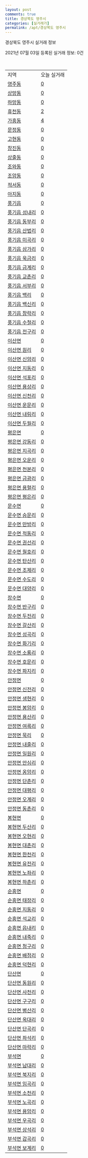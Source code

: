 ```yaml
---
layout: post
comments: true
title: 경상북도 영주시
categories: [실거래가]
permalink: /apt/경상북도 영주시
---
```


경상북도 영주시 실거래 정보

2021년 07월 03일 등록된 실거래 정보: 0건

<script type="text/javascript">
  google.charts.load('current', {'packages':['corechart']});
  google.charts.setOnLoadCallback(drawChart);

  function drawChart() {
    var data = google.visualization.arrayToDataTable([['거래일', '매매', '전월세', '전매'], ['20-07', 62, 23, 9], ['20-08', 61, 9, 13], ['20-09', 65, 152, 9], ['20-10', 71, 128, 7], ['20-11', 50, 53, 12], ['20-12', 73, 27, 10], ['21-01', 60, 22, 11], ['21-02', 55, 20, 10], ['21-03', 80, 24, 16], ['21-04', 71, 8, 9], ['21-05', 56, 11, 17], ['21-06', 55, 10, 6]]);

    var options = {
      title: '최근 유형별 거래량 추이',
      legend: { position: 'bottom' }
    };

    var chart = new google.visualization.LineChart(document.getElementById('columnchart_material'));
    chart.draw(data, (options));
  }
</script>

<div id="columnchart_material" style="width: 95%; margin-left: -35px"></div>
<br>
<table class="sortable">
  <tr>
    <td>지역</td>
    <td>오늘 실거래</td>
  </tr>

  
  <tr class="item">
    <td><a href="경상북도 영주시 영주동">영주동</a></td>
    <td><a href="경상북도 영주시 영주동">0</a></td>
  </tr>
    

  <tr class="item">
    <td><a href="경상북도 영주시 상망동">상망동</a></td>
    <td><a href="경상북도 영주시 상망동">0</a></td>
  </tr>
    

  <tr class="item">
    <td><a href="경상북도 영주시 하망동">하망동</a></td>
    <td><a href="경상북도 영주시 하망동">0</a></td>
  </tr>
    

  <tr class="item">
    <td><a href="경상북도 영주시 휴천동">휴천동</a></td>
    <td><a href="경상북도 영주시 휴천동">2</a></td>
  </tr>
    

  <tr class="item">
    <td><a href="경상북도 영주시 가흥동">가흥동</a></td>
    <td><a href="경상북도 영주시 가흥동">4</a></td>
  </tr>
    

  <tr class="item">
    <td><a href="경상북도 영주시 문정동">문정동</a></td>
    <td><a href="경상북도 영주시 문정동">0</a></td>
  </tr>
    

  <tr class="item">
    <td><a href="경상북도 영주시 고현동">고현동</a></td>
    <td><a href="경상북도 영주시 고현동">0</a></td>
  </tr>
    

  <tr class="item">
    <td><a href="경상북도 영주시 창진동">창진동</a></td>
    <td><a href="경상북도 영주시 창진동">0</a></td>
  </tr>
    

  <tr class="item">
    <td><a href="경상북도 영주시 상줄동">상줄동</a></td>
    <td><a href="경상북도 영주시 상줄동">0</a></td>
  </tr>
    

  <tr class="item">
    <td><a href="경상북도 영주시 조와동">조와동</a></td>
    <td><a href="경상북도 영주시 조와동">0</a></td>
  </tr>
    

  <tr class="item">
    <td><a href="경상북도 영주시 조암동">조암동</a></td>
    <td><a href="경상북도 영주시 조암동">0</a></td>
  </tr>
    

  <tr class="item">
    <td><a href="경상북도 영주시 적서동">적서동</a></td>
    <td><a href="경상북도 영주시 적서동">0</a></td>
  </tr>
    

  <tr class="item">
    <td><a href="경상북도 영주시 아지동">아지동</a></td>
    <td><a href="경상북도 영주시 아지동">0</a></td>
  </tr>
    

  <tr class="item">
    <td><a href="경상북도 영주시 풍기읍">풍기읍</a></td>
    <td><a href="경상북도 영주시 풍기읍">0</a></td>
  </tr>
    

  <tr class="item">
    <td><a href="경상북도 영주시 풍기읍 성내리">풍기읍 성내리</a></td>
    <td><a href="경상북도 영주시 풍기읍 성내리">0</a></td>
  </tr>
    

  <tr class="item">
    <td><a href="경상북도 영주시 풍기읍 동부리">풍기읍 동부리</a></td>
    <td><a href="경상북도 영주시 풍기읍 동부리">0</a></td>
  </tr>
    

  <tr class="item">
    <td><a href="경상북도 영주시 풍기읍 산법리">풍기읍 산법리</a></td>
    <td><a href="경상북도 영주시 풍기읍 산법리">0</a></td>
  </tr>
    

  <tr class="item">
    <td><a href="경상북도 영주시 풍기읍 미곡리">풍기읍 미곡리</a></td>
    <td><a href="경상북도 영주시 풍기읍 미곡리">0</a></td>
  </tr>
    

  <tr class="item">
    <td><a href="경상북도 영주시 풍기읍 삼가리">풍기읍 삼가리</a></td>
    <td><a href="경상북도 영주시 풍기읍 삼가리">0</a></td>
  </tr>
    

  <tr class="item">
    <td><a href="경상북도 영주시 풍기읍 욱금리">풍기읍 욱금리</a></td>
    <td><a href="경상북도 영주시 풍기읍 욱금리">0</a></td>
  </tr>
    

  <tr class="item">
    <td><a href="경상북도 영주시 풍기읍 금계리">풍기읍 금계리</a></td>
    <td><a href="경상북도 영주시 풍기읍 금계리">0</a></td>
  </tr>
    

  <tr class="item">
    <td><a href="경상북도 영주시 풍기읍 교촌리">풍기읍 교촌리</a></td>
    <td><a href="경상북도 영주시 풍기읍 교촌리">0</a></td>
  </tr>
    

  <tr class="item">
    <td><a href="경상북도 영주시 풍기읍 서부리">풍기읍 서부리</a></td>
    <td><a href="경상북도 영주시 풍기읍 서부리">0</a></td>
  </tr>
    

  <tr class="item">
    <td><a href="경상북도 영주시 풍기읍 백리">풍기읍 백리</a></td>
    <td><a href="경상북도 영주시 풍기읍 백리">0</a></td>
  </tr>
    

  <tr class="item">
    <td><a href="경상북도 영주시 풍기읍 백신리">풍기읍 백신리</a></td>
    <td><a href="경상북도 영주시 풍기읍 백신리">0</a></td>
  </tr>
    

  <tr class="item">
    <td><a href="경상북도 영주시 풍기읍 창락리">풍기읍 창락리</a></td>
    <td><a href="경상북도 영주시 풍기읍 창락리">0</a></td>
  </tr>
    

  <tr class="item">
    <td><a href="경상북도 영주시 풍기읍 수철리">풍기읍 수철리</a></td>
    <td><a href="경상북도 영주시 풍기읍 수철리">0</a></td>
  </tr>
    

  <tr class="item">
    <td><a href="경상북도 영주시 풍기읍 전구리">풍기읍 전구리</a></td>
    <td><a href="경상북도 영주시 풍기읍 전구리">0</a></td>
  </tr>
    

  <tr class="item">
    <td><a href="경상북도 영주시 이산면">이산면</a></td>
    <td><a href="경상북도 영주시 이산면">0</a></td>
  </tr>
    

  <tr class="item">
    <td><a href="경상북도 영주시 이산면 원리">이산면 원리</a></td>
    <td><a href="경상북도 영주시 이산면 원리">0</a></td>
  </tr>
    

  <tr class="item">
    <td><a href="경상북도 영주시 이산면 신암리">이산면 신암리</a></td>
    <td><a href="경상북도 영주시 이산면 신암리">0</a></td>
  </tr>
    

  <tr class="item">
    <td><a href="경상북도 영주시 이산면 지동리">이산면 지동리</a></td>
    <td><a href="경상북도 영주시 이산면 지동리">0</a></td>
  </tr>
    

  <tr class="item">
    <td><a href="경상북도 영주시 이산면 석포리">이산면 석포리</a></td>
    <td><a href="경상북도 영주시 이산면 석포리">0</a></td>
  </tr>
    

  <tr class="item">
    <td><a href="경상북도 영주시 이산면 용상리">이산면 용상리</a></td>
    <td><a href="경상북도 영주시 이산면 용상리">0</a></td>
  </tr>
    

  <tr class="item">
    <td><a href="경상북도 영주시 이산면 신천리">이산면 신천리</a></td>
    <td><a href="경상북도 영주시 이산면 신천리">0</a></td>
  </tr>
    

  <tr class="item">
    <td><a href="경상북도 영주시 이산면 운문리">이산면 운문리</a></td>
    <td><a href="경상북도 영주시 이산면 운문리">0</a></td>
  </tr>
    

  <tr class="item">
    <td><a href="경상북도 영주시 이산면 내림리">이산면 내림리</a></td>
    <td><a href="경상북도 영주시 이산면 내림리">0</a></td>
  </tr>
    

  <tr class="item">
    <td><a href="경상북도 영주시 이산면 두월리">이산면 두월리</a></td>
    <td><a href="경상북도 영주시 이산면 두월리">0</a></td>
  </tr>
    

  <tr class="item">
    <td><a href="경상북도 영주시 평은면">평은면</a></td>
    <td><a href="경상북도 영주시 평은면">0</a></td>
  </tr>
    

  <tr class="item">
    <td><a href="경상북도 영주시 평은면 강동리">평은면 강동리</a></td>
    <td><a href="경상북도 영주시 평은면 강동리">0</a></td>
  </tr>
    

  <tr class="item">
    <td><a href="경상북도 영주시 평은면 지곡리">평은면 지곡리</a></td>
    <td><a href="경상북도 영주시 평은면 지곡리">0</a></td>
  </tr>
    

  <tr class="item">
    <td><a href="경상북도 영주시 평은면 오운리">평은면 오운리</a></td>
    <td><a href="경상북도 영주시 평은면 오운리">0</a></td>
  </tr>
    

  <tr class="item">
    <td><a href="경상북도 영주시 평은면 천본리">평은면 천본리</a></td>
    <td><a href="경상북도 영주시 평은면 천본리">0</a></td>
  </tr>
    

  <tr class="item">
    <td><a href="경상북도 영주시 평은면 금광리">평은면 금광리</a></td>
    <td><a href="경상북도 영주시 평은면 금광리">0</a></td>
  </tr>
    

  <tr class="item">
    <td><a href="경상북도 영주시 평은면 용혈리">평은면 용혈리</a></td>
    <td><a href="경상북도 영주시 평은면 용혈리">0</a></td>
  </tr>
    

  <tr class="item">
    <td><a href="경상북도 영주시 평은면 평은리">평은면 평은리</a></td>
    <td><a href="경상북도 영주시 평은면 평은리">0</a></td>
  </tr>
    

  <tr class="item">
    <td><a href="경상북도 영주시 문수면">문수면</a></td>
    <td><a href="경상북도 영주시 문수면">0</a></td>
  </tr>
    

  <tr class="item">
    <td><a href="경상북도 영주시 문수면 승문리">문수면 승문리</a></td>
    <td><a href="경상북도 영주시 문수면 승문리">0</a></td>
  </tr>
    

  <tr class="item">
    <td><a href="경상북도 영주시 문수면 만방리">문수면 만방리</a></td>
    <td><a href="경상북도 영주시 문수면 만방리">0</a></td>
  </tr>
    

  <tr class="item">
    <td><a href="경상북도 영주시 문수면 적동리">문수면 적동리</a></td>
    <td><a href="경상북도 영주시 문수면 적동리">0</a></td>
  </tr>
    

  <tr class="item">
    <td><a href="경상북도 영주시 문수면 권선리">문수면 권선리</a></td>
    <td><a href="경상북도 영주시 문수면 권선리">0</a></td>
  </tr>
    

  <tr class="item">
    <td><a href="경상북도 영주시 문수면 월호리">문수면 월호리</a></td>
    <td><a href="경상북도 영주시 문수면 월호리">0</a></td>
  </tr>
    

  <tr class="item">
    <td><a href="경상북도 영주시 문수면 탄산리">문수면 탄산리</a></td>
    <td><a href="경상북도 영주시 문수면 탄산리">0</a></td>
  </tr>
    

  <tr class="item">
    <td><a href="경상북도 영주시 문수면 조제리">문수면 조제리</a></td>
    <td><a href="경상북도 영주시 문수면 조제리">0</a></td>
  </tr>
    

  <tr class="item">
    <td><a href="경상북도 영주시 문수면 수도리">문수면 수도리</a></td>
    <td><a href="경상북도 영주시 문수면 수도리">0</a></td>
  </tr>
    

  <tr class="item">
    <td><a href="경상북도 영주시 문수면 대양리">문수면 대양리</a></td>
    <td><a href="경상북도 영주시 문수면 대양리">0</a></td>
  </tr>
    

  <tr class="item">
    <td><a href="경상북도 영주시 장수면">장수면</a></td>
    <td><a href="경상북도 영주시 장수면">0</a></td>
  </tr>
    

  <tr class="item">
    <td><a href="경상북도 영주시 장수면 반구리">장수면 반구리</a></td>
    <td><a href="경상북도 영주시 장수면 반구리">0</a></td>
  </tr>
    

  <tr class="item">
    <td><a href="경상북도 영주시 장수면 두전리">장수면 두전리</a></td>
    <td><a href="경상북도 영주시 장수면 두전리">0</a></td>
  </tr>
    

  <tr class="item">
    <td><a href="경상북도 영주시 장수면 갈산리">장수면 갈산리</a></td>
    <td><a href="경상북도 영주시 장수면 갈산리">0</a></td>
  </tr>
    

  <tr class="item">
    <td><a href="경상북도 영주시 장수면 성곡리">장수면 성곡리</a></td>
    <td><a href="경상북도 영주시 장수면 성곡리">0</a></td>
  </tr>
    

  <tr class="item">
    <td><a href="경상북도 영주시 장수면 화기리">장수면 화기리</a></td>
    <td><a href="경상북도 영주시 장수면 화기리">0</a></td>
  </tr>
    

  <tr class="item">
    <td><a href="경상북도 영주시 장수면 소룡리">장수면 소룡리</a></td>
    <td><a href="경상북도 영주시 장수면 소룡리">0</a></td>
  </tr>
    

  <tr class="item">
    <td><a href="경상북도 영주시 장수면 호문리">장수면 호문리</a></td>
    <td><a href="경상북도 영주시 장수면 호문리">0</a></td>
  </tr>
    

  <tr class="item">
    <td><a href="경상북도 영주시 장수면 파지리">장수면 파지리</a></td>
    <td><a href="경상북도 영주시 장수면 파지리">0</a></td>
  </tr>
    

  <tr class="item">
    <td><a href="경상북도 영주시 안정면">안정면</a></td>
    <td><a href="경상북도 영주시 안정면">0</a></td>
  </tr>
    

  <tr class="item">
    <td><a href="경상북도 영주시 안정면 신전리">안정면 신전리</a></td>
    <td><a href="경상북도 영주시 안정면 신전리">0</a></td>
  </tr>
    

  <tr class="item">
    <td><a href="경상북도 영주시 안정면 생현리">안정면 생현리</a></td>
    <td><a href="경상북도 영주시 안정면 생현리">0</a></td>
  </tr>
    

  <tr class="item">
    <td><a href="경상북도 영주시 안정면 봉암리">안정면 봉암리</a></td>
    <td><a href="경상북도 영주시 안정면 봉암리">0</a></td>
  </tr>
    

  <tr class="item">
    <td><a href="경상북도 영주시 안정면 용산리">안정면 용산리</a></td>
    <td><a href="경상북도 영주시 안정면 용산리">0</a></td>
  </tr>
    

  <tr class="item">
    <td><a href="경상북도 영주시 안정면 여륵리">안정면 여륵리</a></td>
    <td><a href="경상북도 영주시 안정면 여륵리">0</a></td>
  </tr>
    

  <tr class="item">
    <td><a href="경상북도 영주시 안정면 묵리">안정면 묵리</a></td>
    <td><a href="경상북도 영주시 안정면 묵리">0</a></td>
  </tr>
    

  <tr class="item">
    <td><a href="경상북도 영주시 안정면 내줄리">안정면 내줄리</a></td>
    <td><a href="경상북도 영주시 안정면 내줄리">0</a></td>
  </tr>
    

  <tr class="item">
    <td><a href="경상북도 영주시 안정면 일원리">안정면 일원리</a></td>
    <td><a href="경상북도 영주시 안정면 일원리">0</a></td>
  </tr>
    

  <tr class="item">
    <td><a href="경상북도 영주시 안정면 안심리">안정면 안심리</a></td>
    <td><a href="경상북도 영주시 안정면 안심리">0</a></td>
  </tr>
    

  <tr class="item">
    <td><a href="경상북도 영주시 안정면 옹암리">안정면 옹암리</a></td>
    <td><a href="경상북도 영주시 안정면 옹암리">0</a></td>
  </tr>
    

  <tr class="item">
    <td><a href="경상북도 영주시 안정면 단촌리">안정면 단촌리</a></td>
    <td><a href="경상북도 영주시 안정면 단촌리">0</a></td>
  </tr>
    

  <tr class="item">
    <td><a href="경상북도 영주시 안정면 대평리">안정면 대평리</a></td>
    <td><a href="경상북도 영주시 안정면 대평리">0</a></td>
  </tr>
    

  <tr class="item">
    <td><a href="경상북도 영주시 안정면 오계리">안정면 오계리</a></td>
    <td><a href="경상북도 영주시 안정면 오계리">0</a></td>
  </tr>
    

  <tr class="item">
    <td><a href="경상북도 영주시 안정면 동촌리">안정면 동촌리</a></td>
    <td><a href="경상북도 영주시 안정면 동촌리">0</a></td>
  </tr>
    

  <tr class="item">
    <td><a href="경상북도 영주시 봉현면">봉현면</a></td>
    <td><a href="경상북도 영주시 봉현면">0</a></td>
  </tr>
    

  <tr class="item">
    <td><a href="경상북도 영주시 봉현면 두산리">봉현면 두산리</a></td>
    <td><a href="경상북도 영주시 봉현면 두산리">0</a></td>
  </tr>
    

  <tr class="item">
    <td><a href="경상북도 영주시 봉현면 오현리">봉현면 오현리</a></td>
    <td><a href="경상북도 영주시 봉현면 오현리">0</a></td>
  </tr>
    

  <tr class="item">
    <td><a href="경상북도 영주시 봉현면 대촌리">봉현면 대촌리</a></td>
    <td><a href="경상북도 영주시 봉현면 대촌리">0</a></td>
  </tr>
    

  <tr class="item">
    <td><a href="경상북도 영주시 봉현면 한천리">봉현면 한천리</a></td>
    <td><a href="경상북도 영주시 봉현면 한천리">0</a></td>
  </tr>
    

  <tr class="item">
    <td><a href="경상북도 영주시 봉현면 유전리">봉현면 유전리</a></td>
    <td><a href="경상북도 영주시 봉현면 유전리">0</a></td>
  </tr>
    

  <tr class="item">
    <td><a href="경상북도 영주시 봉현면 노좌리">봉현면 노좌리</a></td>
    <td><a href="경상북도 영주시 봉현면 노좌리">0</a></td>
  </tr>
    

  <tr class="item">
    <td><a href="경상북도 영주시 봉현면 하촌리">봉현면 하촌리</a></td>
    <td><a href="경상북도 영주시 봉현면 하촌리">0</a></td>
  </tr>
    

  <tr class="item">
    <td><a href="경상북도 영주시 순흥면">순흥면</a></td>
    <td><a href="경상북도 영주시 순흥면">0</a></td>
  </tr>
    

  <tr class="item">
    <td><a href="경상북도 영주시 순흥면 태장리">순흥면 태장리</a></td>
    <td><a href="경상북도 영주시 순흥면 태장리">0</a></td>
  </tr>
    

  <tr class="item">
    <td><a href="경상북도 영주시 순흥면 지동리">순흥면 지동리</a></td>
    <td><a href="경상북도 영주시 순흥면 지동리">0</a></td>
  </tr>
    

  <tr class="item">
    <td><a href="경상북도 영주시 순흥면 석교리">순흥면 석교리</a></td>
    <td><a href="경상북도 영주시 순흥면 석교리">0</a></td>
  </tr>
    

  <tr class="item">
    <td><a href="경상북도 영주시 순흥면 읍내리">순흥면 읍내리</a></td>
    <td><a href="경상북도 영주시 순흥면 읍내리">0</a></td>
  </tr>
    

  <tr class="item">
    <td><a href="경상북도 영주시 순흥면 내죽리">순흥면 내죽리</a></td>
    <td><a href="경상북도 영주시 순흥면 내죽리">0</a></td>
  </tr>
    

  <tr class="item">
    <td><a href="경상북도 영주시 순흥면 청구리">순흥면 청구리</a></td>
    <td><a href="경상북도 영주시 순흥면 청구리">0</a></td>
  </tr>
    

  <tr class="item">
    <td><a href="경상북도 영주시 순흥면 배점리">순흥면 배점리</a></td>
    <td><a href="경상북도 영주시 순흥면 배점리">0</a></td>
  </tr>
    

  <tr class="item">
    <td><a href="경상북도 영주시 순흥면 덕현리">순흥면 덕현리</a></td>
    <td><a href="경상북도 영주시 순흥면 덕현리">0</a></td>
  </tr>
    

  <tr class="item">
    <td><a href="경상북도 영주시 단산면">단산면</a></td>
    <td><a href="경상북도 영주시 단산면">0</a></td>
  </tr>
    

  <tr class="item">
    <td><a href="경상북도 영주시 단산면 동원리">단산면 동원리</a></td>
    <td><a href="경상북도 영주시 단산면 동원리">0</a></td>
  </tr>
    

  <tr class="item">
    <td><a href="경상북도 영주시 단산면 사천리">단산면 사천리</a></td>
    <td><a href="경상북도 영주시 단산면 사천리">0</a></td>
  </tr>
    

  <tr class="item">
    <td><a href="경상북도 영주시 단산면 구구리">단산면 구구리</a></td>
    <td><a href="경상북도 영주시 단산면 구구리">0</a></td>
  </tr>
    

  <tr class="item">
    <td><a href="경상북도 영주시 단산면 병산리">단산면 병산리</a></td>
    <td><a href="경상북도 영주시 단산면 병산리">0</a></td>
  </tr>
    

  <tr class="item">
    <td><a href="경상북도 영주시 단산면 옥대리">단산면 옥대리</a></td>
    <td><a href="경상북도 영주시 단산면 옥대리">0</a></td>
  </tr>
    

  <tr class="item">
    <td><a href="경상북도 영주시 단산면 단곡리">단산면 단곡리</a></td>
    <td><a href="경상북도 영주시 단산면 단곡리">0</a></td>
  </tr>
    

  <tr class="item">
    <td><a href="경상북도 영주시 단산면 좌석리">단산면 좌석리</a></td>
    <td><a href="경상북도 영주시 단산면 좌석리">0</a></td>
  </tr>
    

  <tr class="item">
    <td><a href="경상북도 영주시 단산면 마락리">단산면 마락리</a></td>
    <td><a href="경상북도 영주시 단산면 마락리">0</a></td>
  </tr>
    

  <tr class="item">
    <td><a href="경상북도 영주시 부석면">부석면</a></td>
    <td><a href="경상북도 영주시 부석면">0</a></td>
  </tr>
    

  <tr class="item">
    <td><a href="경상북도 영주시 부석면 남대리">부석면 남대리</a></td>
    <td><a href="경상북도 영주시 부석면 남대리">0</a></td>
  </tr>
    

  <tr class="item">
    <td><a href="경상북도 영주시 부석면 북지리">부석면 북지리</a></td>
    <td><a href="경상북도 영주시 부석면 북지리">0</a></td>
  </tr>
    

  <tr class="item">
    <td><a href="경상북도 영주시 부석면 임곡리">부석면 임곡리</a></td>
    <td><a href="경상북도 영주시 부석면 임곡리">0</a></td>
  </tr>
    

  <tr class="item">
    <td><a href="경상북도 영주시 부석면 소천리">부석면 소천리</a></td>
    <td><a href="경상북도 영주시 부석면 소천리">0</a></td>
  </tr>
    

  <tr class="item">
    <td><a href="경상북도 영주시 부석면 노곡리">부석면 노곡리</a></td>
    <td><a href="경상북도 영주시 부석면 노곡리">0</a></td>
  </tr>
    

  <tr class="item">
    <td><a href="경상북도 영주시 부석면 용암리">부석면 용암리</a></td>
    <td><a href="경상북도 영주시 부석면 용암리">0</a></td>
  </tr>
    

  <tr class="item">
    <td><a href="경상북도 영주시 부석면 우곡리">부석면 우곡리</a></td>
    <td><a href="경상북도 영주시 부석면 우곡리">0</a></td>
  </tr>
    

  <tr class="item">
    <td><a href="경상북도 영주시 부석면 상석리">부석면 상석리</a></td>
    <td><a href="경상북도 영주시 부석면 상석리">0</a></td>
  </tr>
    

  <tr class="item">
    <td><a href="경상북도 영주시 부석면 감곡리">부석면 감곡리</a></td>
    <td><a href="경상북도 영주시 부석면 감곡리">0</a></td>
  </tr>
    

  <tr class="item">
    <td><a href="경상북도 영주시 부석면 보계리">부석면 보계리</a></td>
    <td><a href="경상북도 영주시 부석면 보계리">0</a></td>
  </tr>
    


</table>


    